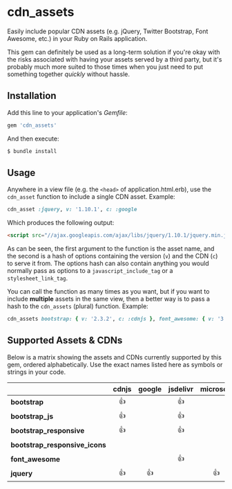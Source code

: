 # cdn_assets

Easily include popular CDN assets (e.g. jQuery, Twitter Bootstrap, Font Awesome, etc.) in your Ruby on Rails application.

This gem can definitely be used as a long-term solution if you're okay with the risks associated with having your assets served by a third party, but it's probably much more suited to those times when you just need to put something together *quickly* without hassle.

## Installation

Add this line to your application's *Gemfile*:

```ruby
gem 'cdn_assets'
```

And then execute:

```bash
$ bundle install
```

## Usage

Anywhere in a view file (e.g. the `<head>` of application.html.erb), use the `cdn_asset` function to include a single CDN asset. Example:

```ruby
cdn_asset :jquery, v: '1.10.1', c: :google
```

Which produces the following output:

```html
<script src="//ajax.googleapis.com/ajax/libs/jquery/1.10.1/jquery.min.js"></script>
```

As can be seen, the first argument to the function is the asset name, and the second is a hash of options containing the version (`v`) and the CDN (`c`) to serve it from. The options hash can also contain anything you would normally pass as options to a `javascript_include_tag` or a `stylesheet_link_tag`.

You can call the function as many times as you want, but if you want to include **multiple** assets in the same view, then a better way is to pass a hash to the `cdn_assets` (plural) function. Example:

```ruby
cdn_assets bootstrap: { v: '2.3.2', c: :cdnjs }, font_awesome: { v: '3.2.1', c: :netdna }
```

## Supported Assets & CDNs

Below is a matrix showing the assets and CDNs currently supported by this gem, ordered alphabetically. Use the exact names listed here as symbols or strings in your code.

|                                | **cdnjs** | **google** | **jsdelivr** | **microsoft** | **netdna** |
|:-------------------------------|:---------:|:----------:|:------------:|:-------------:|:----------:|
| **bootstrap**                  | :+1:      |            | :+1:         |               |            |
| **bootstrap_js**               | :+1:      |            | :+1:         |               | :+1:       |
| **bootstrap_responsive**       | :+1:      |            | :+1:         |               | :+1:       |
| **bootstrap_responsive_icons** |           |            |              |               | :+1:       |
| **font_awesome**               |           |            | :+1:         |               | :+1:       |
| **jquery**                     | :+1:      | :+1:       |              | :+1:          |            |
